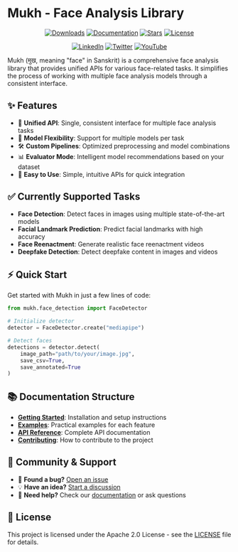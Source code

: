 # Mukh - Face Analysis Library

<div align="center" markdown>

[![Downloads](https://static.pepy.tech/personalized-badge/mukh?period=total&units=international_system&left_color=grey&right_color=blue&left_text=downloads)](https://pepy.tech/project/mukh)
[![Documentation](https://img.shields.io/badge/docs-View%20Documentation-blue.svg?style=flat)](https://ishandutta0098.github.io/mukh/)
[![Stars](https://img.shields.io/github/stars/ishandutta0098/mukh?color=yellow&style=flat&label=%E2%AD%90%20stars)](https://github.com/ishandutta0098/mukh/stargazers)
[![License](https://img.shields.io/badge/license-Apache%202.0-green.svg?style=flat)](https://github.com/ishandutta0098/mukh/blob/master/LICENSE)

[![LinkedIn](https://img.shields.io/badge/LinkedIn-@ishandutta0098-blue.svg?style=flat&logo=linkedin&logoColor=white)](https://www.linkedin.com/in/ishandutta0098)
[![Twitter](https://img.shields.io/:follow-@ishandutta0098-blue.svg?style=flat&logo=x)](https://twitter.com/intent/user?screen_name=ishandutta0098)
[![YouTube](https://img.shields.io/badge/YouTube-@ishandutta--ai-red?style=flat&logo=youtube)](https://www.youtube.com/@ishandutta-ai)

</div>

Mukh (मुख, meaning "face" in Sanskrit) is a comprehensive face analysis library that provides unified APIs for various face-related tasks. It simplifies the process of working with multiple face analysis models through a consistent interface.

## :sparkles: Features

- :dart: **Unified API**: Single, consistent interface for multiple face analysis tasks
- :arrows_counterclockwise: **Model Flexibility**: Support for multiple models per task
- :hammer_and_wrench: **Custom Pipelines**: Optimized preprocessing and model combinations
- :bar_chart: **Evaluator Mode**: Intelligent model recommendations based on your dataset
- :rocket: **Easy to Use**: Simple, intuitive APIs for quick integration

## :white_check_mark: Currently Supported Tasks

- **Face Detection**: Detect faces in images using multiple state-of-the-art models
- **Facial Landmark Prediction**: Predict facial landmarks with high accuracy
- **Face Reenactment**: Generate realistic face reenactment videos
- **Deepfake Detection**: Detect deepfake content in images and videos

## :zap: Quick Start

Get started with Mukh in just a few lines of code:

```python
from mukh.face_detection import FaceDetector

# Initialize detector
detector = FaceDetector.create("mediapipe")

# Detect faces
detections = detector.detect(
    image_path="path/to/your/image.jpg",
    save_csv=True,
    save_annotated=True
)
```

## :books: Documentation Structure

- **[Getting Started](getting-started/installation.md)**: Installation and setup instructions
- **[Examples](examples/face-detection.md)**: Practical examples for each feature
- **[API Reference](api/core.md)**: Complete API documentation
- **[Contributing](contributing.md)**: How to contribute to the project

## :handshake: Community & Support

- :bug: **Found a bug?** [Open an issue](https://github.com/ishandutta0098/mukh/issues)
- :bulb: **Have an idea?** [Start a discussion](https://github.com/ishandutta0098/mukh/discussions)
- :speech_balloon: **Need help?** Check our [documentation](getting-started/installation.md) or ask questions

## :memo: License

This project is licensed under the Apache 2.0 License - see the [LICENSE](https://github.com/ishandutta0098/mukh/blob/master/LICENSE) file for details. 